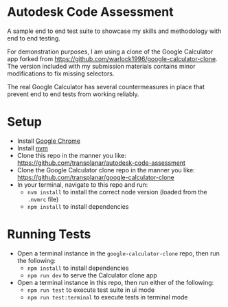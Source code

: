 # Autodesk Code Assessment

A sample end to end test suite to showcase my skills and methodology with end to end testing.

For demonstration purposes, I am using a clone of the Google Calculator app forked from https://github.com/warlock1996/google-calculator-clone. The version included with my submission materials contains minor modifications to fix missing selectors.

The real Google Calculator has several countermeasures in place that prevent end to end tests from working reliably.

# Setup
- Install [Google Chrome](https://www.google.com/chrome/)
- Install [nvm](https://github.com/nvm-sh/nvm)
- Clone this repo in the manner you like: https://github.com/transplanar/autodesk-code-assessment
- Clone the Google Calculator clone repo in the manner you like: https://github.com/transplanar/google-calculator-clone
- In your terminal, navigate to this repo and run:
  - `nvm install` to install the correct node version (loaded from the `.nvmrc` file)
  - `npm install` to install dependencies

# Running Tests
- Open a terminal instance in the `google-calculator-clone` repo, then run the following:
  - `npm install` to install dependencies
  - `npm run dev` to serve the Calculator clone app
- Open a terminal instance in this repo, then run either of the following:
  - `npm run test` to execute test suite in ui mode
  - `npm run test:terminal` to execute tests in terminal mode
